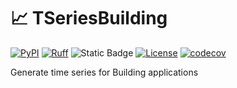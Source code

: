 # 📈 TSeriesBuilding
[![PyPI](https://img.shields.io/pypi/v/tseriesbuilding?label=pypi%20package)](https://pypi.org/project/tseriesbuilding/)
[![Ruff](https://img.shields.io/endpoint?url=https://raw.githubusercontent.com/astral-sh/ruff/main/assets/badge/v2.json)](https://github.com/astral-sh/ruff)
![Static Badge](https://img.shields.io/badge/python-3.10_%7C_3.12-blue)
[![License](https://img.shields.io/badge/License-BSD_3--Clause-blue.svg)](https://opensource.org/licenses/BSD-3-Clause)
[![codecov](https://codecov.io/gh/BuildingEnergySimulationTools/tseriesbuilding/branch/main/graph/badge.svg?token=F51O9CXI61)](https://codecov.io/gh/BuildingEnergySimulationTools/tseriesbuilding)


Generate time series for Building applications
